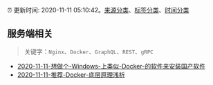 :alarm_clock: 更新时间: 2020-11-11 05:10:42。[来源分类](../README.md)、[标签分类](../TAGS.md)、[时间分类](../TIMELINE.md)

## 服务端相关


> 关键字：`Nginx`、`Docker`、`GraphQL`、`REST`、`gRPC`



- [2020-11-11-想做个-Windows-上类似-Docker-的软件来安装国产软件](https://www.v2ex.com/t/723961) 
- [2020-11-11-推荐-Docker-底层原理浅析](https://toutiao.io/k/nvbge2t) 